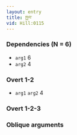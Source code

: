 ```yaml
---
layout: entry
title: ཁྱབ་
vid: Hill:0115
---
```

### Dependencies (N = 6)
* `arg1` 6
* `arg2` 4


### Overt 1-2
* `arg1` `arg2` 4


### Overt 1-2-3


### Oblique arguments
